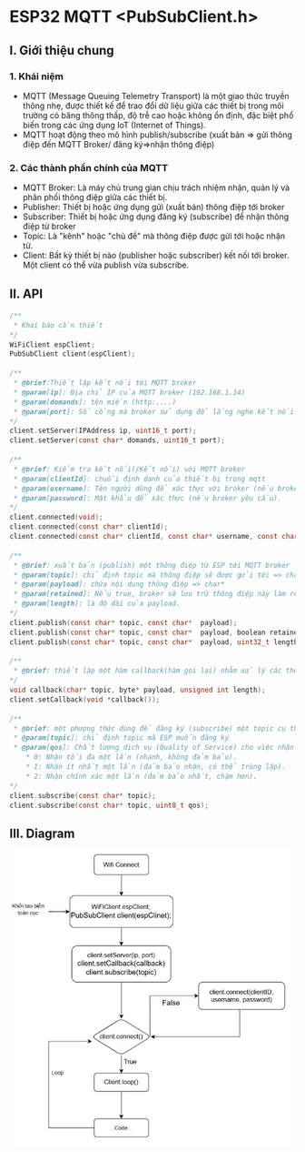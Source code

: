 # ESP32 MQTT <PubSubClient.h>
## I. Giới thiệu chung
### 1. Khái niệm
- MQTT (Message Queuing Telemetry Transport) là một giao thức truyền thông nhẹ, được thiết kế để trao đổi dữ liệu giữa các thiết bị trong môi trường có băng thông thấp, độ trễ cao hoặc không ổn định, đặc biệt phổ biến trong các ứng dụng IoT (Internet of Things).
- MQTT hoạt động theo mô hình publish/subscribe (xuất bản => gửi thông điệp đến MQTT Broker/ đăng ký=>nhận thông điệp)
### 2. Các thành phần chính của MQTT
- MQTT Broker: Là máy chủ trung gian chịu trách nhiệm nhận, quản lý và phân phối thông điệp giữa các thiết bị.
- Publisher: Thiết bị hoặc ứng dụng gửi (xuất bản) thông điệp tới broker
- Subscriber: Thiết bị hoặc ứng dụng đăng ký (subscribe) để nhận thông điệp từ broker
- Topic: Là "kênh" hoặc "chủ đề" mà thông điệp được gửi tới hoặc nhận từ.
- Client: Bất kỳ thiết bị nào (publisher hoặc subscriber) kết nối tới broker. Một client có thể vừa publish vừa subscribe.
## II. API
``` C
/**
 * Khai báo cần thiết 
*/
WiFiClient espClient;
PubSubClient client(espClient);

/**
 * @brief:Thiết lập kết nối tới MQTT broker
 * @param[ip]: Địa chỉ IP của MQTT broker (192.168.1.14) 
 * @param[domands]: tên miền (http:....)
 * @param[port]: Số cổng mà broker sử dụng để lắng nghe kết nối MQTT(1883/8883) 
*/
client.setServer(IPAddress ip, uint16_t port);
client.setServer(const char* domands, uint16_t port);

/**
 * @brief: Kiểm tra kết nối(/Kết nối) với MQTT broker
 * @param[clientId]: chuỗi định danh của thiết bị trong mqtt 
 * @param[username]: Tên người dùng để xác thực với broker (nếu broker yêu cầu).
 * @param[password]: Mật khẩu để xác thực (nếu broker yêu cầu). 
*/
client.connected(void);
client.connected(const char* clientId);
client.connected(const char* clientId, const char* username, const char* password);

/**
 * @brief: xuất bản (publish) một thông điệp từ ESP tới MQTT broker
 * @param[topic]: chỉ định topic mà thông điệp sẽ được gửi tới => char*
 * @param[payload]: chứa nội dung thông điệp => char*
 * @param[retained]: Nếu true, broker sẽ lưu trữ thông điệp này làm retained message. Các subscriber mới đăng ký topic sẽ nhận được thông điệp này ngay lập tức.
 * @param[length]: là độ dài của payload.
*/
client.publish(const char* topic, const char*  payload);
client.publish(const char* topic, const char*  payload, boolean retained);
client.publish(const char* topic, const char*  payload, uint32_t length);

/**
 * @brief: thiết lập một hàm callback(hàm gọi lại) nhằm xử lý các thông điệp MQTT mà ESP nhận được từ broker khi nó đã đăng ký (subscribe) một topic
*/
void callback(char* topic, byte* payload, unsigned int length);
client.setCallback(void *callback());

/**
 * @brief: một phương thức dùng để đăng ký (subscribe) một topic cụ thể từ MQTT broker .Mỗi khi một publisher gửi thông điệp tới topic này, broker chuyển tiếp thông điệp. Thông điệp sẽ kích hoạn hàm callback đã được đăng ký trước đó
 * @param[topic]: chỉ định topic mà ESP muốn đăng ký 
 * @param[qos]: Chất lượng dịch vụ (Quality of Service) cho việc nhận thông điệp
    * 0: Nhận tối đa một lần (nhanh, không đảm bảo).
    * 1: Nhận ít nhất một lần (đảm bảo nhận, có thể trùng lặp).
    * 2: Nhận chính xác một lần (đảm bảo nhất, chậm hơn). 
*/
client.subscribe(const char* topic);
client.subscribe(const char* topic, uint8_t qos);
```

## III. Diagram
![image](MQTT_diagram.png)



